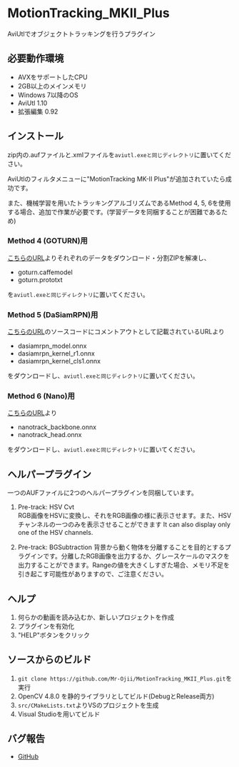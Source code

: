# MotionTracking_MKII_Plus
AviUtlでオブジェクトトラッキングを行うプラグイン


## 必要動作環境
- AVXをサポートしたCPU
- 2GB以上のメインメモリ
- Windows 7以降のOS
- AviUtl 1.10
- 拡張編集 0.92


## インストール
zip内の.aufファイルと.xmlファイルを`aviutl.exeと同じディレクトリ`に置いてください。

AviUtlのフィルタメニューに"MotionTracking MK-II Plus"が追加されていたら成功です。

また、機械学習を用いたトラッキングアルゴリズムであるMethod 4, 5, 6を使用する場合、追加で作業が必要です。(学習データを同梱することが困難であるため)

### Method 4 (GOTURN)用
[こちらのURL](https://github.com/opencv/opencv_extra/tree/c4219d5eb3105ed8e634278fad312a1a8d2c182d/testdata/tracking)よりそれぞれのデータをダウンロード・分割ZIPを解凍し、

- goturn.caffemodel
- goturn.prototxt

を`aviutl.exeと同じディレクトリ`に置いてください。

### Method 5 (DaSiamRPN)用
[こちらのURL](https://github.com/opencv/opencv/blob/4.x/samples/dnn/dasiamrpn_tracker.cpp)のソースコードにコメントアウトとして記載されているURLより

- dasiamrpn_model.onnx
- dasiamrpn_kernel_r1.onnx
- dasiamrpn_kernel_cls1.onnx

をダウンロードし、`aviutl.exeと同じディレクトリ`に置いてください。

### Method 6 (Nano)用
[こちらのURL](https://github.com/HonglinChu/SiamTrackers/tree/8211ff3f862fc68a870dde1ab00451f35af3b1d4/NanoTrack/models/nanotrackv2)より

- nanotrack_backbone.onnx
- nanotrack_head.onnx

をダウンロードし、`aviutl.exeと同じディレクトリ`に置いてください。


## ヘルパープラグイン
一つのAUFファイルに2つのヘルパープラグインを同梱しています。

1. Pre-track: HSV Cvt  
RGB画像をHSVに変換し、それをRGB画像の様に表示させます。また、HSVチャンネルの一つのみを表示させることができます It can also display only one of the HSV channels.

2. Pre-track: BGSubtraction
背景から動く物体を分離することを目的とするプラグインです。分離したRGB画像を出力するか、グレースケールのマスクを出力することができます。Rangeの値を大きくしすぎた場合、メモリ不足を引き起こす可能性がありますので、ご注意ください。


## ヘルプ
1. 何らかの動画を読み込むか、新しいプロジェクトを作成
2. プラグインを有効化
3. "HELP"ボタンをクリック


## ソースからのビルド
1. `git clone https://github.com/Mr-Ojii/MotionTracking_MKII_Plus.git`を実行
2. OpenCV 4.8.0 を静的ライブラリとしてビルド(DebugとRelease両方)
3. `src/CMakeLists.txt`よりVSのプロジェクトを生成
4. Visual Studioを用いてビルド


## バグ報告
* [GitHub](https://github.com/Mr-Ojii/MotionTracking_MKII_Plus)
